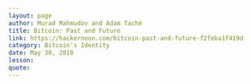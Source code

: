 ```yaml
---
layout: page
author: Murad Mahmudov and Adam Taché
title: Bitcoin: Past and Future
link: https://hackernoon.com/bitcoin-past-and-future-f2feba1f419d
category: Bitcoin's Identity
date: May 30, 2018
lesson: 
quote: 
---
```

